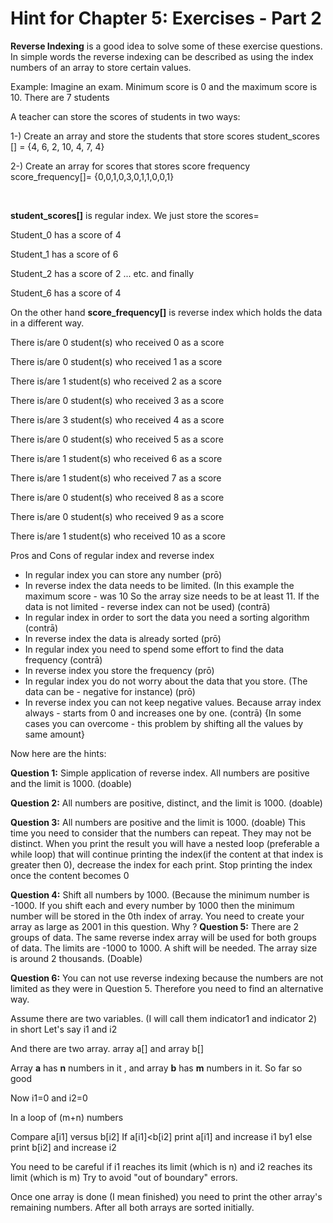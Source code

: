 # Hint for Chapter 5: Exercises - Part 2

**Reverse Indexing** is a good idea to solve some of these exercise questions. In simple words the reverse indexing can be described as using the index numbers of an array to store certain values.


Example: Imagine an exam. Minimum score is 0 and the maximum score is 10. There are 7 students

A teacher can store the scores of students in two ways:

1-)   Create an array and store the students that store scores student_scores [] =  {4, 6, 2, 10, 4, 7, 4}

2-)   Create an array for scores that stores score frequency score_frequency[]= {0,0,1,0,3,0,1,1,0,0,1}


<br>

**student_scores[]** is regular index. We just store the scores=

Student_0 has a score of 4

Student_1 has a score of 6

Student_2 has a score of 2 ... etc. and finally

Student_6 has a score of 4



On the other hand **score_frequency[]**  is reverse index which holds the data in a different way.

There is/are 0 student(s) who received 0 as a score

There is/are 0 student(s) who received 1 as a score

There is/are 1 student(s) who received 2 as a score

There is/are 0 student(s) who received 3 as a score

There is/are 3 student(s) who received 4 as a score

There is/are 0 student(s) who received 5 as a score

There is/are 1 student(s) who received 6 as a score

There is/are 1 student(s) who received 7 as a score

There is/are 0 student(s) who received 8 as a score

There is/are 0 student(s) who received 9 as a score

There is/are 1 student(s) who received 10 as a score



Pros and Cons of regular index and reverse index
- In regular index you can store any number (prō)
- In reverse index the data needs to be limited. (In this example the maximum score - was 10 So the array size needs to be at least 11.   If the data is not limited - reverse index can not be used) (contrā)
- In regular index  in order to sort the data you need a sorting algorithm  (contrā)
- In reverse index  the data is already sorted (prō)
- In regular index  you need to spend some effort to find the data frequency  (contrā)
- In reverse index  you store the frequency (prō)
- In regular index  you do not worry about the data that you store. (The data can be - negative for instance)  (prō)
- In reverse index  you can not keep negative values. Because array index always - starts from 0 and increases one by one.   (contrā) {In some cases you can overcome - this problem by shifting all the values by same amount}


Now here are the hints:

**Question 1:** Simple application of reverse index. All numbers are positive and the limit is 1000. (doable)

**Question 2:** All numbers are positive, distinct,  and the limit is 1000. (doable)

**Question 3:**  All numbers are positive and the limit is 1000. (doable) This time you need to consider that the numbers can repeat. They may not be distinct. When you print the result you will have a nested loop (preferable a while loop) that will continue printing the index(if the content at that index is greater then 0), decrease the index for each print. Stop printing the index once the content becomes 0

**Question 4:** Shift all numbers by 1000. (Because the minimum number is -1000. If you shift each and every number by 1000 then the minimum number will be stored in the 0th index of array. You need to create your array as large as 2001 in this question. Why ?
**Question 5:** There are 2 groups of data. The same reverse index array will be used for both groups of data. The limits are -1000 to 1000. A shift will be needed. The array size is around 2 thousands. (Doable)

**Question 6:** You can not use reverse indexing because the numbers are not limited as they were in Question 5. Therefore you need to find an alternative way.



Assume there are two variables. (I will call them indicator1 and indicator 2) in short Let's say i1 and i2

And there are two array. array a[] and array b[]

Array **a** has **n** numbers in it , and array **b** has **m** numbers in it.  So far so good

Now i1=0 and i2=0

In a loop of (m+n) numbers 

Compare a[i1]  versus b[i2]       If a[i1]<b[i2]  print a[i1] and increase i1 by1  else  print b[i2] and increase i2 

You need to be careful if i1 reaches its limit (which is n) and i2 reaches its limit (which is m) Try to avoid  "out of boundary" errors.

Once one array is done (I mean finished) you need to print the other array's remaining numbers. After all both arrays are sorted initially.

